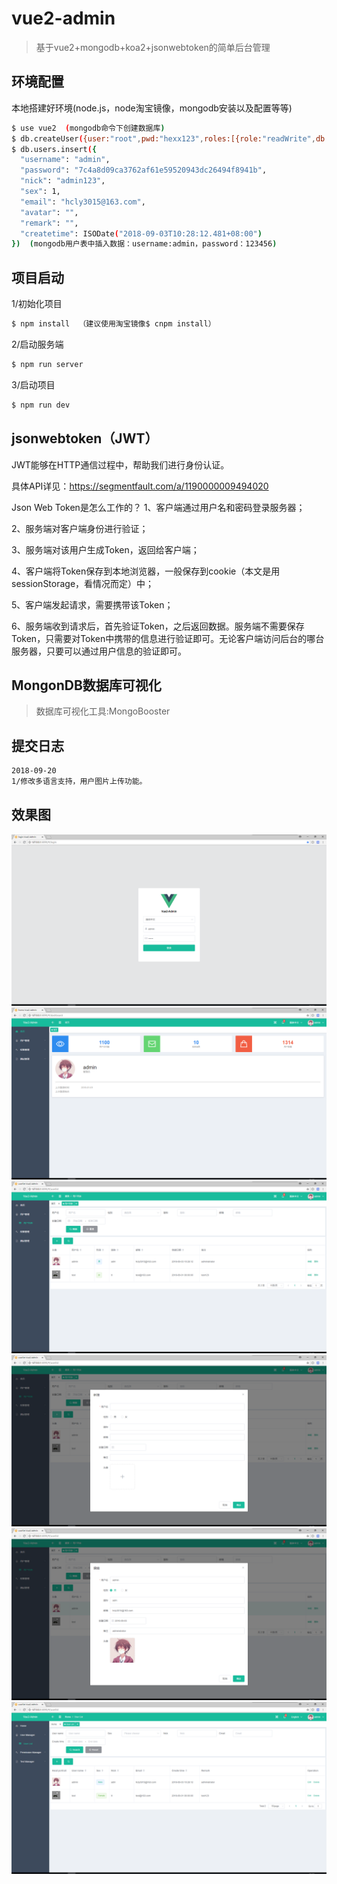 # vue2-admin
> 基于vue2+mongodb+koa2+jsonwebtoken的简单后台管理

## 环境配置
本地搭建好环境(node.js，node淘宝镜像，mongodb安装以及配置等等)

``` bash
$ use vue2  (mongodb命令下创建数据库)
$ db.createUser({user:"root",pwd:"hexx123",roles:[{role:"readWrite",db:"vue2"}]})  (mongodb命令下创建用户)
$ db.users.insert({
  "username": "admin",
  "password": "7c4a8d09ca3762af61e59520943dc26494f8941b",
  "nick": "admin123",
  "sex": 1,
  "email": "hcly3015@163.com",
  "avatar": "",
  "remark": "",
  "createtime": ISODate("2018-09-03T10:28:12.481+08:00")
})  (mongodb用户表中插入数据：username:admin，password：123456)
```

## 项目启动
1/初始化项目

``` bash
$ npm install  （建议使用淘宝镜像$ cnpm install）
```

2/启动服务端

``` bash
$ npm run server
```

3/启动项目

``` bash
$ npm run dev
```

## jsonwebtoken（JWT）
JWT能够在HTTP通信过程中，帮助我们进行身份认证。

具体API详见：https://segmentfault.com/a/1190000009494020

Json Web Token是怎么工作的？
1、客户端通过用户名和密码登录服务器；

2、服务端对客户端身份进行验证；

3、服务端对该用户生成Token，返回给客户端；

4、客户端将Token保存到本地浏览器，一般保存到cookie（本文是用sessionStorage，看情况而定）中；

5、客户端发起请求，需要携带该Token；

6、服务端收到请求后，首先验证Token，之后返回数据。服务端不需要保存Token，只需要对Token中携带的信息进行验证即可。无论客户端访问后台的哪台服务器，只要可以通过用户信息的验证即可。


## MongonDB数据库可视化
> 数据库可视化工具:MongoBooster

## 提交日志
``` bash
2018-09-20
1/修改多语言支持，用户图片上传功能。
```

## 效果图
![Alt text](https://github.com/hcly3015/H-Admin/raw/master/screenshot/login.png)
![Alt text](https://github.com/hcly3015/H-Admin/raw/master/screenshot/home.png)
![Alt text](https://github.com/hcly3015/H-Admin/raw/master/screenshot/userlist.png)
![Alt text](https://github.com/hcly3015/H-Admin/raw/master/screenshot/useradd.png)
![Alt text](https://github.com/hcly3015/H-Admin/raw/master/screenshot/useredit.png)
![Alt text](https://github.com/hcly3015/H-Admin/raw/master/screenshot/userlist1.png)
